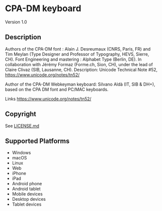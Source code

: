 CPA-DM keyboard
==============

Version 1.0

Description
-----------
Authors of the CPA-DM font : Alain J. Desreumaux (CNRS, Paris, FR) and Tim Meylan (Type Designer and Professor of Typography, HEVS, Sierre, CH). Font Engineering and mastering : Alphabet Type (Berlin, DE). In collaboration with Jérémy Formaz (Forme.ch, Sion, CH), under the lead of Claire Clivaz (SIB, Lausanne, CH). Description: Unicode Technical Note #52, https://www.unicode.org/notes/tn52/

Author of the CPA-DM Webkeyman keyboard: Silvano Aldà (IT, SIB & DH+), based on the CPA DM font and PC/MAC keyboards.

Links
https://www.unicode.org/notes/tn52/

Copyright
---------
See [LICENSE.md](LICENSE.md)

Supported Platforms
-------------------
 * Windows
 * macOS
 * Linux
 * Web
 * iPhone
 * iPad
 * Android phone
 * Android tablet
 * Mobile devices
 * Desktop devices
 * Tablet devices


